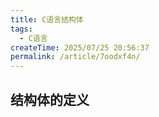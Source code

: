 ```yaml
---
title: C语言结构体
tags:
  - C语言
createTime: 2025/07/25 20:56:37
permalink: /article/7oodxf4n/
---
```

## 结构体的定义
